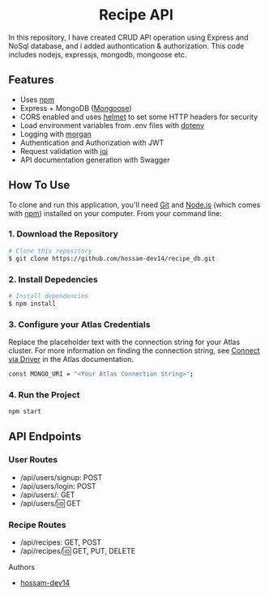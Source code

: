 
<h1 align="center">Recipe API</h1>

In this repository, I have created CRUD API operation using Express and NoSql database, and i added authontication & authorization. This code includes nodejs, expressjs, mongodb, mongoose etc.

## Features
- Uses [npm](https://npmjs.com)
- Express + MongoDB ([Mongoose](http://mongoosejs.com/))
- CORS enabled and uses [helmet](https://github.com/helmetjs/helmet) to set some HTTP headers for security
- Load environment variables from .env files with [dotenv](https://github.com/rolodato/dotenv-safe)
- Logging with [morgan](https://github.com/expressjs/morgan)
- Authentication and Authorization with JWT
- Request validation with [joi](https://github.com/hapijs/joi)
- API documentation generation with Swagger

## How To Use

To clone and run this application, you'll need [Git](https://git-scm.com) and [Node.js](https://nodejs.org/en/download/) (which comes with [npm](http://npmjs.com)) installed on your computer. From your command line:


### 1. Download the Repository
```bash
# Clone this repository
$ git clone https://github.com/hossam-dev14/recipe_db.git
```
### 2. Install Depedencies
```bash
# Install dependencies
$ npm install
```

### 3. Configure your Atlas Credentials
Replace the placeholder text with the connection string for your Atlas cluster. For more information on finding the connection string, see [Connect via Driver](https://www.mongodb.com/docs/atlas/driver-connection/) in the Atlas documentation.
```bash
const MONGO_URI = "<Your Atlas Connection String>";
```

### 4. Run the Project
```bash
npm start
```

## API Endpoints

### User Routes
- /api/users/signup: POST
- /api/users/login: POST
- /api/users/: GET
- /api/users/:id: GET

### Recipe Routes
- /api/recipes: GET, POST
- /api/recipes/:id: GET, PUT, DELETE

Authors
- [hossam-dev14](https://hossam-dev14.github.io/)